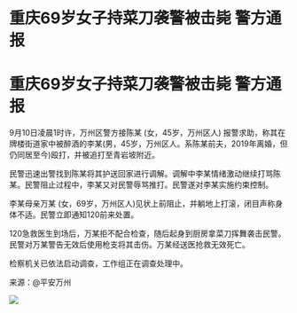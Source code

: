 # 重庆69岁女子持菜刀袭警被击毙 警方通报

# 重庆69岁女子持菜刀袭警被击毙 警方通报

9月10日凌晨1时许，万州区警方接陈某 (女，45岁，万州区人)
报警求助，称其在牌楼街道家中被醉酒的李某(男，45岁，万州区人。系陈某前夫，2019年离婚，但仍同居至今)殴打，并被追打至青岩坡附近。

民警迅速出警找到陈某将其护送回家进行调解。调解中李某情绪激动继续打骂陈某。民警阻止过程中，李某又对民警辱骂推打。民警遂对李某实施约束控制。

李某母亲万某 (女，69岁，万州区人)见状上前阻止，并躺地上打滚，闭目声称身体不适。民警立即通知120前来处置。

120急救医生到场后，万某拒不配合检查，随后起身到厨房拿菜刀挥舞袭击民警。民警对万某警告无效后使用枪支将其击伤。万某经送医抢救无效死亡。

检察机关已依法启动调查，工作组正在调查处理中。

来源：@平安万州

![](https://inews.gtimg.com/news_bt/OdfWU7gNTIC4SKTLnOUw5Q7_oMVuEmmTXZlZLomBsegDgAA/1000)

